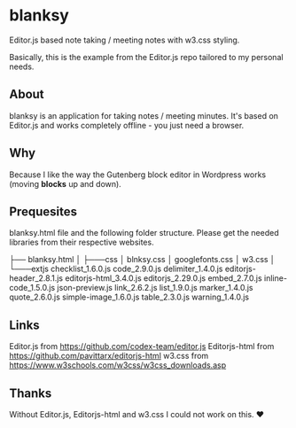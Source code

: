 # blanksy
Editor.js based note taking / meeting notes with w3.css styling.

Basically, this is the example from the Editor.js repo tailored to my personal needs. 

## About

blanksy is an application for taking notes / meeting minutes. It's based on Editor.js and works completely offline - you just need a browser. 

## Why

Because I like the way the Gutenberg block editor in Wordpress works (moving **blocks** up and down).

## Prequesites

blanksy.html file and the following folder structure. Please get the needed libraries from their respective websites.

├── blanksy.html
│
├───css
│       blnksy.css
│       googlefonts.css
│       w3.css
│
└───extjs
        checklist_1.6.0.js
        code_2.9.0.js
        delimiter_1.4.0.js
        editorjs-header_2.8.1.js
        editorjs-html_3.4.0.js
        editorjs_2.29.0.js
        embed_2.7.0.js
        inline-code_1.5.0.js
        json-preview.js
        link_2.6.2.js
        list_1.9.0.js
        marker_1.4.0.js
        quote_2.6.0.js
        simple-image_1.6.0.js
        table_2.3.0.js
        warning_1.4.0.js

## Links

Editor.js from https://github.com/codex-team/editor.js
Editorjs-html from https://github.com/pavittarx/editorjs-html
w3.css from https://www.w3schools.com/w3css/w3css_downloads.asp

## Thanks

Without Editor.js, Editorjs-html and w3.css I could not work on this. ❤️